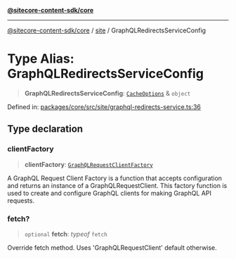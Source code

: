 [**@sitecore-content-sdk/core**](../../README.md)

***

[@sitecore-content-sdk/core](../../README.md) / [site](../README.md) / GraphQLRedirectsServiceConfig

# Type Alias: GraphQLRedirectsServiceConfig

> **GraphQLRedirectsServiceConfig**: [`CacheOptions`](../../index/interfaces/CacheOptions.md) & `object`

Defined in: [packages/core/src/site/graphql-redirects-service.ts:36](https://github.com/Sitecore/xmc-jss-dev/blob/061dc26bfb1145b183edd384dc843a42a29206eb/packages/core/src/site/graphql-redirects-service.ts#L36)

## Type declaration

### clientFactory

> **clientFactory**: [`GraphQLRequestClientFactory`](../../index/type-aliases/GraphQLRequestClientFactory.md)

A GraphQL Request Client Factory is a function that accepts configuration and returns an instance of a GraphQLRequestClient.
This factory function is used to create and configure GraphQL clients for making GraphQL API requests.

### fetch?

> `optional` **fetch**: *typeof* `fetch`

Override fetch method. Uses 'GraphQLRequestClient' default otherwise.

